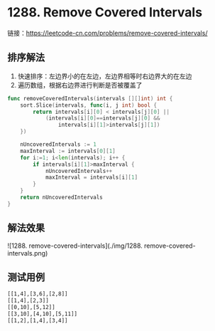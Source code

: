 # 1288. Remove Covered Intervals

链接：https://leetcode-cn.com/problems/remove-covered-intervals/

## 排序解法

1. 快速排序：左边界小的在左边，左边界相等时右边界大的在左边
2. 遍历数组，根据右边界进行判断是否被覆盖了

```go
func removeCoveredIntervals(intervals [][]int) int {
    sort.Slice(intervals, func(i, j int) bool {
        return intervals[i][0] < intervals[j][0] || 
            (intervals[i][0]==intervals[j][0] && 
                intervals[i][1]>intervals[j][1])
    })

    nUncoveredIntervals := 1
    maxInterval := intervals[0][1]
    for i:=1; i<len(intervals); i++ {
        if intervals[i][1]>maxInterval {
            nUncoveredIntervals++
            maxInterval = intervals[i][1]
        }
    }
    return nUncoveredIntervals
}
```

## 解法效果

![1288. remove-covered-intervals](./img/1288. remove-covered-intervals.png)

## 测试用例

```txt
[[1,4],[3,6],[2,8]]
[[1,4],[2,3]]
[[0,10],[5,12]]
[[3,10],[4,10],[5,11]]
[[1,2],[1,4],[3,4]]
```

